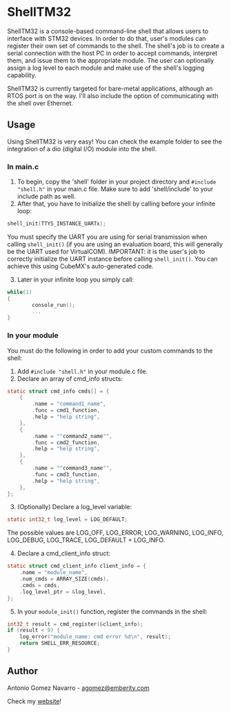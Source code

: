 # ShellTM32

ShellTM32 is a console-based command-line shell that allows users to interface with STM32 devices. In order to do that, user's modules can register their own set of commands to the shell. The shell's job is to create a serial connection with the host PC in order to accept commands, interpret them, and issue them to the appropriate module. The user can optionally assign a log level to each module and make use of the shell's logging capability.

ShellTM32 is currently targeted for bare-metal applications, although an RTOS port is on the way. I'll also include the option of communicating with the shell over Ethernet.

## Usage
Using ShellTM32 is very easy! You can check the example folder to see the integration of a dio (digital I/O) module into the shell.

### In main.c

1. To begin, copy the 'shell' folder in your project directory and `#include "shell.h"` in your main.c file. Make sure to add 'shell/include' to your include path as well.
2. After that, you have to initialize the shell by calling before your infinite loop:
```C
shell_init(TTYS_INSTANCE_UARTx);
```
You must specify the UART you are using for serial transmission when calling `shell_init()` (if you are using an evaluation board, this will generally be the UART used for VirtualCOM).
IMPORTANT: it is the user's job to correctly initialize the UART instance before calling `shell_init()`. You can achieve this using CubeMX's auto-generated code.

3. Later in your infinite loop you simply call:
```C
while(1)
{
        console_run();
        ...
}
```
### In your module
You must do the following in order to add your custom commands to the shell:
1. Add `#include "shell.h"` in your module.c file.
2. Declare an array of cmd_info structs:
```C
static struct cmd_info cmds[] = {
    {
        .name = "command1_name",
        .func = cmd1_function,
        .help = "help string",
    },
    {
        .name = ""command2_name"",
        .func = cmd2_function,
        .help = "help string",
    },
    {
        .name = ""command3_name"",
        .func = cmd3_function,
        .help = "help string",
    },
};
```
3. (Optionally) Declare a log_level variable:
```C
static int32_t log_level = LOG_DEFAULT;
```
The possible values are LOG_OFF, LOG_ERROR, LOG_WARNING, LOG_INFO, LOG_DEBUG, LOG_TRACE, LOG_DEFAULT = LOG_INFO.

4. Declare a cmd_client_info struct:
```C
static struct cmd_client_info client_info = {
    .name = "module_name",
    .num_cmds = ARRAY_SIZE(cmds),
    .cmds = cmds,
    .log_level_ptr = &log_level,
};
```

5. In your `module_init()` function, register the commands in the shell:
```C
int32_t result = cmd_register(&client_info);
if (result < 0) {
    log_error("module_name: cmd error %d\n", result);
    return SHELL_ERR_RESOURCE;
}
```

## Author
Antonio Gomez Navarro - agomez@emberity.com

Check my [website](www.emberity.com)!
